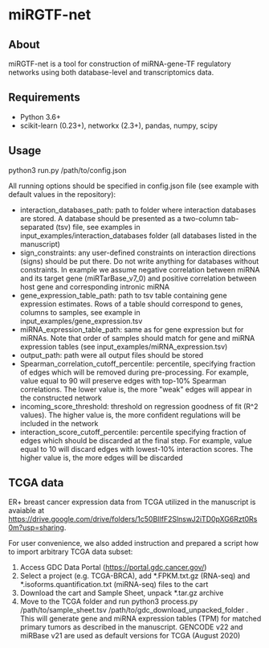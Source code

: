 # miRGTF-net
## About
miRGTF-net is a tool for construction of miRNA-gene-TF regulatory networks using both database-level and transcriptomics data.

## Requirements
- Python 3.6+
- scikit-learn (0.23+), networkx (2.3+), pandas, numpy, scipy

## Usage
python3 run.py /path/to/config.json

All running options should be specified in config.json file (see example with default values in the repository):
- interaction_databases_path: path to folder where interaction databases are stored. A database should be presented as a two-column tab-separated (tsv) file, see examples in input_examples/interaction_databases folder (all databases listed in the manuscript)
- sign_constraints: any user-defined constraints on interaction directions (signs) should be put there. Do not write anything for databases without constraints. In example we assume negative correlation between miRNA and its target gene (miRTarBase_v7_0) and positive correlation between host gene and corresponding intronic miRNA
- gene_expression_table_path: path to tsv table containing gene expression estimates. Rows of a table should correspond to genes, columns to samples, see example in input_examples/gene_expression.tsv
- miRNA_expression_table_path: same as for gene expression but for miRNAs. Note that order of samples should match for gene and miRNA expression tables (see input_examples/miRNA_expression.tsv)
- output_path: path were all output files should be stored
- Spearman_correlation_cutoff_percentile: percentile, specifying fraction of edges which will be removed during pre-processing. For example, value equal to 90 will preserve edges with top-10% Spearman correlations. The lower value is, the more "weak" edges will appear in the constructed network
- incoming_score_threshold: threshold on regression goodness of fit (R^2 values). The higher value is, the more confident regulations will be included in the network
- interaction_score_cutoff_percentile: percentile specifying fraction of edges which should be discarded at the final step. For example, value equal to 10 will discard edges with lowest-10% interaction scores. The higher value is, the more edges will be discarded

## TCGA data
ER+ breast cancer expression data from TCGA utilized in the manuscript is avaiable at https://drive.google.com/drive/folders/1c50BIlfF2SlnswJ2iTD0pXG6Rzt0Rs0m?usp=sharing.

For user convenience, we also added instruction and prepared a script how to import arbitrary TCGA data subset:
1. Access GDC Data Portal (https://portal.gdc.cancer.gov/)
2. Select a project (e.g. TCGA-BRCA), add *.FPKM.txt.gz (RNA-seq) and *.isoforms.quantification.txt (miRNA-seq) files to the cart
3. Download the cart and Sample Sheet, unpack *.tar.gz archive
4. Move to the TCGA folder and run python3 process.py /path/to/sample_sheet.tsv /path/to/gdc_download_unpacked_folder . This will generate gene and miRNA expression tables (TPM) for matched primary tumors as described in the manuscript. GENCODE v22 and miRBase v21 are used as default versions for TCGA (August 2020)
